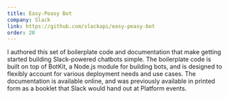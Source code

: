 ```yaml
---
title: Easy-Peasy Bot
company: Slack
link: https://github.com/slackapi/easy-peasy-bot
order: 20
---
```


I authored this set of boilerplate code and documentation that make getting started building Slack-powered chatbots simple. The boilerplate code is built on top of BotKit, a Node.js module for building bots, and is designed to flexibly account for various deployment needs and use cases. The documentation is available online, and was previously available in printed form as a booklet that Slack would hand out at Platform events.